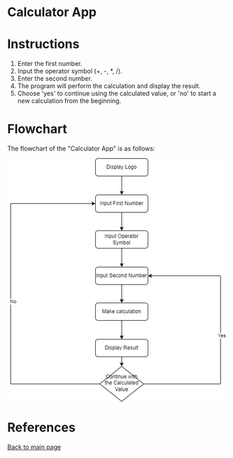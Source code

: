 # Calculator App


# Instructions 

1. Enter the first number.
2. Input the operator symbol (+, -, *, /).
3. Enter the second number.
4. The program will perform the calculation and display the result.
5. Choose 'yes' to continue using the calculated value, or 'no' to start a new calculation from the beginning.

# Flowchart 

The flowchart of the "Calculator App" is as follows: 

![flowchart_calculator_app.png](project_files/flowchart_calculator_app.png)

# References


[Back to main page](https://github.com/ErkanHatipoglu/100-days-of-code)